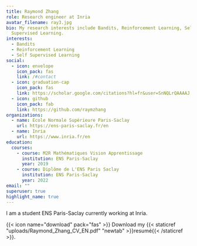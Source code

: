```yaml
---
title: Raymond Zhang
role: Research engineer at Inria
avatar_filename: ray3.jpg
bio: My research interests include Bandits, Reinforcement Learning, Self
  Supervised Learning.
interests:
  - Bandits
  - Reinforcement Learning
  - Self Supervised Learning
social:
  - icon: envelope
    icon_pack: fas
    link: /#contact
  - icon: graduation-cap
    icon_pack: fas
    link: https://scholar.google.com/citations?hl=fr&user=SnNQLrQAAAAJ
  - icon: github
    icon_pack: fab
    link: https://github.com/raymzhang
organizations:
  - name: Ecole Normale Supérieure Paris-Saclay
    url: https://ens-paris-saclay.fr/en
  - name: Inria
    url: https://www.inria.fr/en
education:
  courses:
    - course: M2R Mathématiques Vision Apprentissage
      institution: ENS Paris-Saclay
      year: 2019
    - course: Diplôme de L'ENS Paris Saclay
      institution: ENS Paris-Saclay
      year: 2022
email: ""
superuser: true
highlight_name: true
---
```

I am a student ENS Paris-Saclay currently working at Inria.

{{< icon name="download" pack="fas" >}} Download my {{< staticref "uploads/Raymond_Zhang_CV_EN.pdf" "newtab" >}}resumé{{< /staticref >}}.